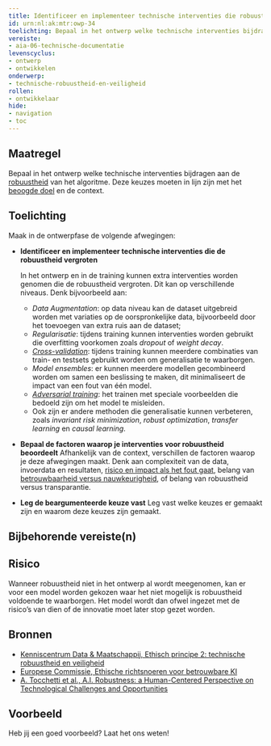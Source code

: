 ```yaml
---
title: Identificeer en implementeer technische interventies die robuustheid vergroten
id: urn:nl:ak:mtr:owp-34
toelichting: Bepaal in het ontwerp welke technische interventies bijdragen aan de robuustheid van het algoritme. Deze keuzes moeten in lijn zijn met het beoogde doel en de context. 
vereiste:
- aia-06-technische-documentatie
levenscyclus:
- ontwerp
- ontwikkelen
onderwerp:
- technische-robuustheid-en-veiligheid
rollen:
- ontwikkelaar
hide:
- navigation
- toc
---
```


<!-- tags -->

## Maatregel
Bepaal in het ontwerp welke technische interventies bijdragen aan de [robuustheid](../../onderwerpen/technische-robuustheid-en-veiligheid.md#wat-is-technisch-robuust-en-veilig) van het algoritme. Deze keuzes moeten in lijn zijn met het [beoogde doel](1-pba-02-formuleren-doelstelling.md) en de context. 

## Toelichting
Maak in de ontwerpfase de volgende afwegingen:

- **Identificeer en implementeer technische interventies die de robuustheid vergroten**

    In het ontwerp en in de training kunnen extra interventies worden genomen die de robuustheid vergroten. Dit kan op verschillende niveaus. Denk bijvoorbeeld aan: 
    
    - *Data Augmentation*: op data niveau kan de dataset uitgebreid worden met variaties op de oorspronkelijke data, bijvoorbeeld door het toevoegen van extra ruis aan de dataset; 
    - *Regularisatie*: tijdens training kunnen interventies worden gebruikt die overfitting voorkomen zoals *dropout* of *weight decay*. 
    - *[Cross-validation](3-dat-07-training-validatie-en-testdata.md#k-fold-cross-validation)*: tijdens training kunnen meerdere combinaties van train- en testsets gebruikt worden om generalisatie te waarborgen.
    - *Model ensembles*: er kunnen meerdere modellen gecombineerd worden om samen een beslissing te maken, dit minimaliseert de impact van een fout van één model. 
    - *[Adversarial training](#)*: het trainen met speciale voorbeelden die bedoeld zijn om het model te misleiden.  
    - Ook zijn er andere methoden die generalisatie kunnen verbeteren, zoals *invariant risk minimization*, *robust optimization*, *transfer learning* en *causal learning*. 

- **Bepaal de factoren waarop je interventies voor robuustheid beoordeelt**
    Afhankelijk van de context, verschillen de factoren waarop je deze afwegingen maakt. 
    Denk aan complexiteit van de data, invoerdata en resultaten, [risico en impact als het fout gaat](2-owp-99-impact-als-niet-werkt-als-beoogd.md), belang van [betrouwbaarheid versus nauwkeurigheid](../../onderwerpen/technische-robuustheid-en-veiligheid.md#wat-is-technisch-robuust-en-veilig), of belang van robuustheid versus transparantie. 

- **Leg de beargumenteerde keuze vast**
    Leg vast welke keuzes er gemaakt zijn en waarom deze keuzes zijn gemaakt. 

## Bijbehorende vereiste(n)

<!-- list_vereisten_on_maatregelen_page -->

## Risico
Wanneer robuustheid niet in het ontwerp al wordt meegenomen, kan er voor een model worden gekozen waar het niet mogelijk is robuustheid voldoende te waarborgen.
Het model wordt dan ofwel ingezet met de risico’s van dien of de innovatie moet later stop gezet worden. 

## Bronnen
- [Kenniscentrum Data & Maatschappij, Ethisch principe 2: technische robuustheid en veiligheid](https://data-en-maatschappij.ai/publicaties/ethisch-principe-2-technische-robuustheid-en-veiligheid)
- [Europese Commissie, Ethische richtsnoeren voor betrouwbare KI](https://digital-strategy.ec.europa.eu/nl/library/ethics-guidelines-trustworthy-ai)
- [A. Tocchetti et al., A.I. Robustness: a Human-Centered Perspective on Technological Challenges and Opportunities](https://arxiv.org/abs/2210.08906)

## Voorbeeld

Heb jij een goed voorbeeld? Laat het ons weten!

